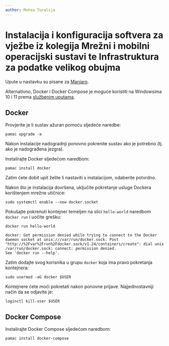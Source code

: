 ```yaml
---
author: Matea Turalija
---
```


# Instalacija i konfiguracija softvera za vježbe iz kolegija Mrežni i mobilni operacijski sustavi te Infrastruktura za podatke velikog obujma

Upute u nastavku su pisane za [Manjaro](https://manjaro.org/).

Alternativno, Docker i Docker Compose je moguće koristiti na Windowsima 10 i 11 prema [službenim uputama](https://docs.docker.com/desktop/install/windows-install/).

## Docker

Provjerite je li sustav ažuran pomoću sljedeće naredbe:

``` shell
pamac upgrade -a
```

Nakon instalacije nadogradnji ponovno pokrenite sustav ako je potrebno (tj. ako je nadograđena jezgra).

Instalirajte Docker sljedećom naredbom:

``` shell
pamac install docker
```

Zatim ćete dobit upit želite li nastaviti s instalacijom, odaberite potvrdno.

Nakon što je instalacija dovršena, uključite pokretanje usluge Dockera korištenjem mrežne utičnice:

``` shell
sudo systemctl enable --now docker.socket
```

Pokušajte pokrenuti kontejner temeljen na slici `hello-world` naredbom `docker run` i uočite grešku:

``` shell
docker run hello-world
```

``` shell-session
docker: Got permission denied while trying to connect to the Docker daemon socket at unix:///var/run/docker.sock: Post "http://%2Fvar%2Frun%2Fdocker.sock/v1.24/containers/create": dial unix /var/run/docker.sock: connect: permission denied.
See 'docker run --help'.
```

Zatim dodajte svog korisnika u grupu `docker` koja ima pravo pokretanja kontejnera:

``` shell
sudo usermod -aG docker $USER
```

Kontejnere ćete moći pokretati nakon ponovne prijave. Najjednostavniji način da se odjavite je:

``` shell
loginctl kill-user $USER
```

## Docker Compose

Instalirajte Docker Compose sljedećom naredbom:

``` shell
pamac install docker-compose
```

